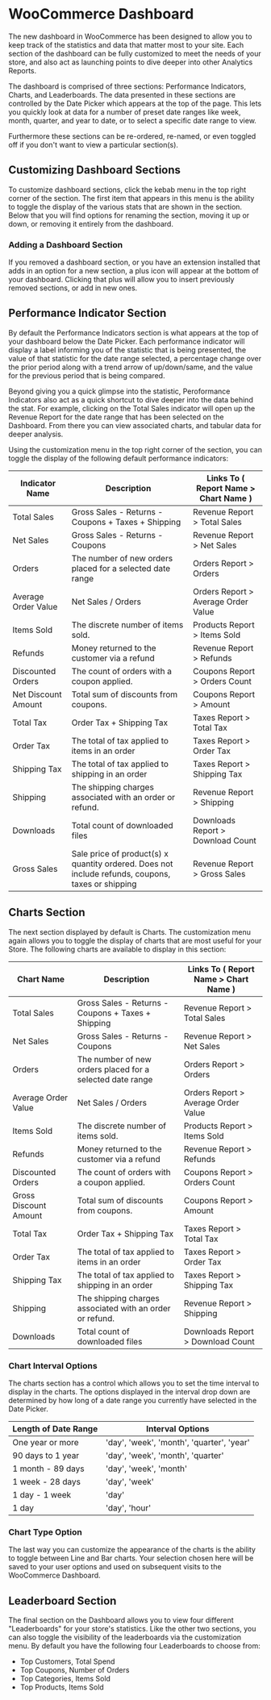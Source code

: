 # WooCommerce Dashboard
The new dashboard in WooCommerce has been designed to allow you to keep track of the statistics and data that matter most to your site. Each section of the dashboard can be fully customized to meet the needs of your store, and also act as launching points to dive deeper into other Analytics Reports.

The dashboard is comprised of three sections: Performance Indicators, Charts, and Leaderboards. The data presented in these sections are controlled by the Date Picker which appears at the top of the page. This lets you quickly look at data for a number of preset date ranges like week, month, quarter, and year to date, or to select a specific date range to view.

Furthermore these sections can be re-ordered, re-named, or even toggled off if you don't want to view a particular section(s).

## Customizing Dashboard Sections
To customize dashboard sections, click the kebab menu in the top right corner of the section. The first item that appears in this menu is the ability to toggle the display of the various stats that are shown in the section. Below that you will find options for renaming the section, moving it up or down, or removing it entirely from the dashboard.

### Adding a Dashboard Section
If you removed a dashboard section, or you have an extension installed that adds in an option for a new section, a plus icon will appear at the bottom of your dashboard. Clicking that plus will allow you to insert previously removed sections, or add in new ones.

## Performance Indicator Section
By default the Performance Indicators section is what appears at the top of your dashboard below the Date Picker. Each performance indicator will display a label informing you of the statistic that is being presented, the value of that statistic for the date range selected, a percentage change over the prior period along with a trend arrow of up/down/same, and the value for the previous period that is being compared.

Beyond giving you a quick glimpse into the statistic, Peroformance Indicators also act as a quick shortcut to dive deeper into the data behind the stat. For example, clicking on the Total Sales indicator will open up the Revenue Report for the date range that has been selected on the Dashboard. From there you can view associated charts, and tabular data for deeper analysis.

Using the customization menu in the top right corner of the section, you can toggle the display of the following default performance indicators:

| Indicator Name  | Description  | Links To ( Report Name > Chart Name ) |
|---|---|---|
| Total Sales | Gross Sales - Returns - Coupons + Taxes + Shipping | Revenue Report > Total Sales | 
| Net Sales | Gross Sales - Returns - Coupons | Revenue Report > Net Sales |
| Orders | The number of new orders placed for a selected date range | Orders Report > Orders |
| Average Order Value | Net Sales / Orders | Orders Report > Average Order Value | 
| Items Sold | The discrete number of items sold. | Products Report > Items Sold | 
| Refunds | Money returned to the customer via a refund | Revenue Report > Refunds | 
| Discounted Orders | The count of orders with a coupon applied. | Coupons Report > Orders Count | 
| Net Discount Amount | Total sum of discounts from coupons. | Coupons Report > Amount | 
| Total Tax | Order Tax + Shipping Tax | Taxes Report > Total Tax | 
| Order Tax | The total of tax applied to items in an order | Taxes Report > Order Tax | 
| Shipping Tax | The total of tax applied to shipping in an order | Taxes Report > Shipping Tax | 
| Shipping | The shipping charges associated with an order or refund. | Revenue Report > Shipping | 
| Downloads | Total count of downloaded files | Downloads Report > Download Count | 
| Gross Sales | Sale price of product(s) x quantity ordered. Does not include refunds, coupons, taxes or shipping | Revenue Report > Gross Sales | 

## Charts Section
The next section displayed by default is Charts. The customization menu again allows you to toggle the display of charts that are most useful for your Store. The following charts are available to display in this section:

| Chart Name  | Description  | Links To ( Report Name > Chart Name ) |
|---|---|---|
| Total Sales | Gross Sales - Returns - Coupons + Taxes + Shipping | Revenue Report > Total Sales | 
| Net Sales | Gross Sales - Returns - Coupons | Revenue Report > Net Sales |
| Orders | The number of new orders placed for a selected date range | Orders Report > Orders |
| Average Order Value | Net Sales / Orders | Orders Report > Average Order Value | 
| Items Sold | The discrete number of items sold. | Products Report > Items Sold | 
| Refunds | Money returned to the customer via a refund | Revenue Report > Refunds | 
| Discounted Orders | The count of orders with a coupon applied. | Coupons Report > Orders Count | 
| Gross Discount Amount | Total sum of discounts from coupons. | Coupons Report > Amount | 
| Total Tax | Order Tax + Shipping Tax | Taxes Report > Total Tax | 
| Order Tax | The total of tax applied to items in an order | Taxes Report > Order Tax | 
| Shipping Tax | The total of tax applied to shipping in an order | Taxes Report > Shipping Tax | 
| Shipping | The shipping charges associated with an order or refund. | Revenue Report > Shipping | 
| Downloads | Total count of downloaded files | Downloads Report > Download Count | 

### Chart Interval Options
The charts section has a control which allows you to set the time interval to display in the charts. The options displayed in the interval drop down are determined by how long of a date range you currently have selected in the Date Picker.

| Length of Date Range  | Interval Options  |
|---|---|
| One year or more | 'day', 'week', 'month', 'quarter', 'year' |
| 90 days to 1 year | 'day', 'week', 'month', 'quarter' |
| 1 month - 89 days | 'day', 'week', 'month' |
| 1 week - 28 days | 'day', 'week' |
| 1 day - 1 week  | 'day' |
| 1 day | 'day', 'hour' |

### Chart Type Option
The last way you can customize the appearance of the charts is the ability to toggle between Line and Bar charts. Your selection chosen here will be saved to your user options and used on subsequent visits to the WooCommerce Dashboard.

## Leaderboard Section
The final section on the Dashboard allows you to view four different "Leaderboards" for your store's statistics. Like the other two sections, you can also toggle the visibility of the leaderboards via the customization menu. By default you have the following four Leaderboards to choose from:

- Top Customers, Total Spend
- Top Coupons, Number of Orders
- Top Categories, Items Sold
- Top Products, Items Sold